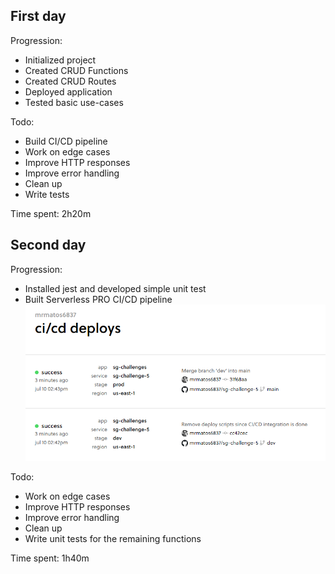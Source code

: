 ## First day

Progression:

- Initialized project
- Created CRUD Functions
- Created CRUD Routes
- Deployed application
- Tested basic use-cases

Todo:

- Build CI/CD pipeline
- Work on edge cases
- Improve HTTP responses
- Improve error handling
- Clean up
- Write tests

Time spent: 2h20m

## Second day

Progression:

- Installed jest and developed simple unit test
- Built Serverless PRO CI/CD pipeline
  ![CI/CD pipeline](./sls-cicd.png)

Todo:

- Work on edge cases
- Improve HTTP responses
- Improve error handling
- Clean up
- Write unit tests for the remaining functions

Time spent: 1h40m
